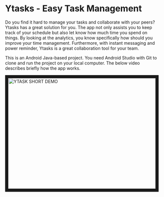 # Ytasks - Easy Task Management

Do you find it hard to manage your tasks and collaborate with your peers? Ytasks has a great solution for you. The app not only assists you to keep track of your schedule but also let know how much time you spend on things. By looking at the analytics, you know specifically how should you improve your time management. Furthermore, with instant messaging and power reminder, Ytasks is a great collaboration tool for your team.

This is an Android Java-based project. You need Android Studio with Git to clone and run the project on your local computer. The below video describes briefly how the app works.

<a href="http://www.youtube.com/watch?feature=player_embedded&v=0CEnUh9gGlY" target="_blank"><img src="http://img.youtube.com/vi/0CEnUh9gGlY/0.jpg" alt="YTASK SHORT DEMO" width="480" height="360" border="10" /></a>

